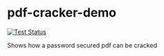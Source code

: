 # pdf-cracker-demo
[![Test Status](https://github.com/jo-hoe/pdf-bruteforcer/workflows/test/badge.svg)](https://github.com/jo-hoe/pdf-bruteforcer/actions?workflow=test)

Shows how a password secured pdf can be cracked
